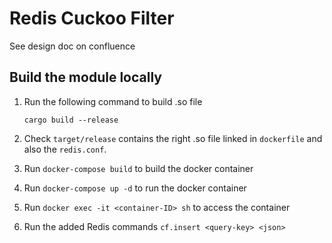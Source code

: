 # Redis Cuckoo Filter

See design doc on confluence

## Build the module locally
1. Run the following command to build .so file
    ```
    cargo build --release
    ```
2. Check `target/release` contains the right .so file linked in `dockerfile` and also the `redis.conf`.

3. Run `docker-compose build` to build the docker container

4. Run `docker-compose up -d` to run the docker container

5. Run `docker exec -it <container-ID> sh` to access the container

6. Run the added Redis commands `cf.insert <query-key> <json>`
